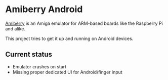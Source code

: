 # Amiberry Android

[Amiberry](https://github.com/midwan/amiberry) is an Amiga emulator for ARM-based boards like the Raspberry Pi and alike.

This project tries to get it up and running on Android devices.

## Current status

- Emulator crashes on start
- Missing proper dedicated UI for Android/finger input
